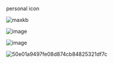personal icon

![maxkb](https://github.com/lianghan1992/icon/assets/43570989/f25b7969-4e32-44d5-a2b8-56017f0386d2)

![image](https://github.com/lianghan1992/icon/assets/43570989/8a2250eb-8ff2-4c12-bd9c-40ca613d2627)

![image](https://github.com/lianghan1992/icon/assets/43570989/d8712f39-e78c-4b65-893e-f7b4fcc8d9bb)

![50e01a9497fe08d874cb84825321df7c](https://github.com/lianghan1992/icon/assets/43570989/003cbeb3-b966-4404-99e9-2f53c28bb0bc)


